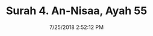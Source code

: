 ---
title       : "Surah 4. An-Nisaa, Ayah 55"
date        : 7/25/2018 2:52:12 PM
draft       : false
type        : "quran"
layout      : "compare"
BookCode    : "CMP"
SurahNumber : "4"
AyahNumber  : "55"
TotalAyah   : "176"
---